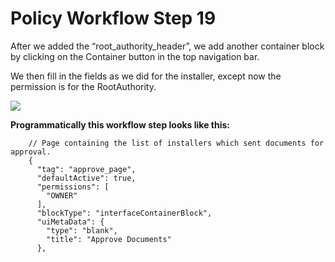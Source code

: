 # Policy Workflow Step 19



After we added the “root\_authority\_header”, we add another container block by clicking on the Container button in the top navigation bar.

We then fill in the fields as we did for the installer, except now the permission is for the RootAuthority.

![](https://i.imgur.com/hb0dIha.png)

**Programmatically this workflow step looks like this:**

```
    // Page containing the list of installers which sent documents for approval.
    {
      "tag": "approve_page",
      "defaultActive": true,
      "permissions": [
        "OWNER"
      ],
      "blockType": "interfaceContainerBlock",
      "uiMetaData": {
        "type": "blank",
        "title": "Approve Documents"
      },
```
